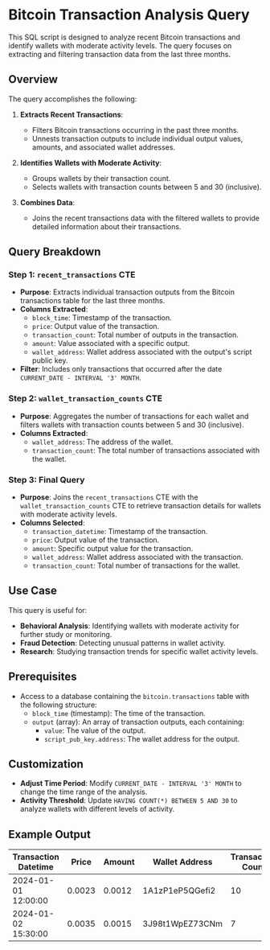 # Bitcoin Transaction Analysis Query

This SQL script is designed to analyze recent Bitcoin transactions and identify wallets with moderate activity levels. The query focuses on extracting and filtering transaction data from the last three months.

## Overview

The query accomplishes the following:

1. **Extracts Recent Transactions**:
   - Filters Bitcoin transactions occurring in the past three months.
   - Unnests transaction outputs to include individual output values, amounts, and associated wallet addresses.
   
2. **Identifies Wallets with Moderate Activity**:
   - Groups wallets by their transaction count.
   - Selects wallets with transaction counts between 5 and 30 (inclusive).

3. **Combines Data**:
   - Joins the recent transactions data with the filtered wallets to provide detailed information about their transactions.

## Query Breakdown

### Step 1: `recent_transactions` CTE
- **Purpose**: Extracts individual transaction outputs from the Bitcoin transactions table for the last three months.
- **Columns Extracted**:
  - `block_time`: Timestamp of the transaction.
  - `price`: Output value of the transaction.
  - `transaction_count`: Total number of outputs in the transaction.
  - `amount`: Value associated with a specific output.
  - `wallet_address`: Wallet address associated with the output's script public key.
- **Filter**: Includes only transactions that occurred after the date `CURRENT_DATE - INTERVAL '3' MONTH`.

### Step 2: `wallet_transaction_counts` CTE
- **Purpose**: Aggregates the number of transactions for each wallet and filters wallets with transaction counts between 5 and 30 (inclusive).
- **Columns Extracted**:
  - `wallet_address`: The address of the wallet.
  - `transaction_count`: The total number of transactions associated with the wallet.

### Step 3: Final Query
- **Purpose**: Joins the `recent_transactions` CTE with the `wallet_transaction_counts` CTE to retrieve transaction details for wallets with moderate activity levels.
- **Columns Selected**:
  - `transaction_datetime`: Timestamp of the transaction.
  - `price`: Output value of the transaction.
  - `amount`: Specific output value for the transaction.
  - `wallet_address`: Wallet address associated with the transaction.
  - `transaction_count`: Total number of transactions for the wallet.

## Use Case

This query is useful for:
- **Behavioral Analysis**: Identifying wallets with moderate activity for further study or monitoring.
- **Fraud Detection**: Detecting unusual patterns in wallet activity.
- **Research**: Studying transaction trends for specific wallet activity levels.

## Prerequisites

- Access to a database containing the `bitcoin.transactions` table with the following structure:
  - `block_time` (timestamp): The time of the transaction.
  - `output` (array): An array of transaction outputs, each containing:
    - `value`: The value of the output.
    - `script_pub_key.address`: The wallet address for the output.
  
## Customization

- **Adjust Time Period**: Modify `CURRENT_DATE - INTERVAL '3' MONTH` to change the time range of the analysis.
- **Activity Threshold**: Update `HAVING COUNT(*) BETWEEN 5 AND 30` to analyze wallets with different levels of activity.

## Example Output

| Transaction Datetime   | Price  | Amount | Wallet Address   | Transaction Count |
|-------------------------|--------|--------|------------------|-------------------|
| 2024-01-01 12:00:00    | 0.0023 | 0.0012 | 1A1zP1eP5QGefi2  | 10                |
| 2024-01-02 15:30:00    | 0.0035 | 0.0015 | 3J98t1WpEZ73CNm  | 7                 |
